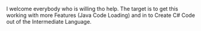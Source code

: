 I welcome everybody who is willing tho help.
The target is to get this working with more Features (Java Code Loading) and in to Create C# Code out of the Intermediate Language.
